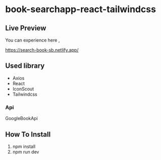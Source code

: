 # book-searchapp-react-tailwindcss

## Live Preview
You can experience here ,

https://search-book-sb.netlify.app/

 ## Used library
 
 * Axios
 * React
 * IconScout
 * Tailwindcss
 
 ### Api
 GoogleBookApi
 
 
 
 ## How To Install
 
1. npm install
2. npm run dev
